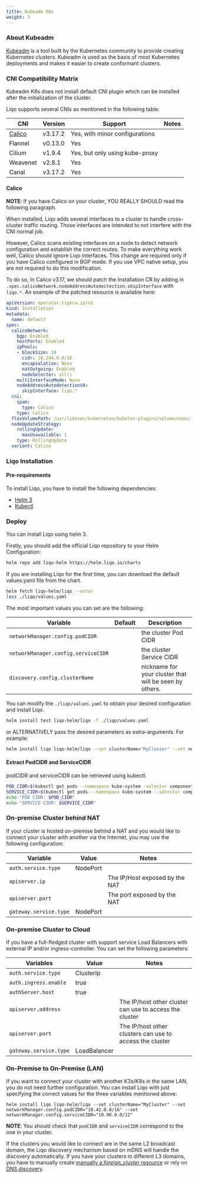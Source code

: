 ```yaml
---
title: Kubeadm K8s 
weight: 3
---
```


### About Kubeadm

[Kubeadm](https://kubernetes.io/docs/setup/production-environment/tools/kubeadm/create-cluster-kubeadm/) is a tool built by the Kubernetes community to provide creating Kubernetes clusters. Kubeadm is used as the basis of most Kubernetes deployments and makes it easier to create conformant clusters.
### CNI Compatibility Matrix

Kubeadm K8s does not install default CNI plugin which can be installed after the initialization of the cluster.

Liqo supports several CNIs as mentioned in the following table:

| CNI                    | Version                             | Support                                   | Notes                       |
| ---------------------- | ------------------------------      | --------------------------------------    | --------------------------- |
| [Calico](#calico)                 | v3.17.2                             |  Yes, with minor configurations                                      |                             |
| Flannel                | v0.13.0                             |  Yes                                      |                             |
| Cilium                 | v1.9.4                              |  Yes, but only using kube-proxy           |                             |
| Weavenet               | v2.8.1                              |  Yes                                      |                             |
| Canal                  | v3.17.2                             |  Yes                                      |                             |

#### Calico

__NOTE__: If you have Calico on your cluster, YOU REALLY SHOULD read the following paragraph.

When installed, Liqo adds several interfaces to a cluster to handle cross-cluster traffic routing. Those interfaces are intended to not interfere with the CNI normal job.

However, Calico scans existing interfaces on a node to detect network configuration and establish the correct routes. To make everything work well, Calico should ignore Liqo interfaces. This change are required only if you have Calico configured in BGP mode. If you use VPC native setup, you are not required to do this modification.


To do so, In Calico v3.17, we should patch the Installation CR by adding in `.spec.calicoNetwork.nodeAddressAutodectection.skipInterface` with `liqo.*`. An example of the patched resource is available here:

```yaml
apiVersion: operator.tigera.io/v1
kind: Installation
metadata:
  name: default
spec:
  calicoNetwork:
    bgp: Enabled
    hostPorts: Enabled
    ipPools:
    - blockSize: 24
      cidr: 10.244.0.0/16
      encapsulation: None
      natOutgoing: Enabled
      nodeSelector: all()
    multiInterfaceMode: None
    nodeAddressAutodetectionV4:
      skipInterface: liqo.*
  cni:
    ipam:
      type: Calico
    type: Calico
  flexVolumePath: /usr/libexec/kubernetes/kubelet-plugins/volume/exec/
  nodeUpdateStrategy:
    rollingUpdate:
      maxUnavailable: 1
    type: RollingUpdate
  variant: Calico
```


### Liqo Installation

#### Pre-requirements

To install Liqo, you have to install the following dependencies:

* [Helm 3](https://helm.sh/docs/intro/install/)
* [Kubectl](https://kubernetes.io/docs/tasks/tools/install-kubectl/)

### Deploy

You can install Liqo using helm 3.

Firstly, you should add the official Liqo repository to your Helm Configuration:

```bash
helm repo add liqo-helm https://helm.liqo.io/charts
```

If you are installing Liqo for the first time, you can download the default values.yaml file from the chart.

```bash
helm fetch liqo-helm/liqo --untar
less ./liqo/values.yaml
```

The most important values you can set are the following:

| Variable               | Default             | Description                                 |
| ---------------------- | -------             | ------------------------------------------- |
| `networkManager.config.podCIDR`        |        | the cluster Pod CIDR                        |
| `networkManager.config.serviceCIDR`         |         | the cluster Service CIDR                    |
| `discovery.config.clusterName`         |         | nickname for your cluster that will be seen by others. |


You can modify the ```./liqo/values.yaml``` to obtain your desired configuration and install Liqo.

```bash
helm install test liqo-helm/liqo -f ./liqo/values.yaml
```

or ALTERNATIVELY pass the desired parameters as extra-arguments. For example:

```bash
helm install liqo liqo-helm/liqo --set clusterName="MyCluster" --set networkManager.config.podCIDR="10.42.0.0/16" --set networkManager.config.serviceCIDR="10.43.0.0/16" [...]
```

#### Extract PodCIDR and ServiceCIDR

podCIDR and serviceCIDR can be retrieved using kubectl:

```bash
POD_CIDR=$(kubectl get pods --namespace kube-system -selector component=kube-controller-manager --output jsonpath="{.items[*].spec.containers[*].command}" 2>/dev/null | grep -Po --max-count=1 "(?<=--cluster-cidr=)[0-9.\/]+") 
SERVICE_CIDR=$(kubectl get pods --namespace kube-system --selector component=kube-controller-manager --output jsonpath="{.items[*].spec.containers[*].command} 2>dev/null" | grep -Po --max-count=1 "(?<=--service-cluster-ip-range=)[0-9.\/]+")
echo "POD CIDR: $POD_CIDR"
echo "SERVICE CIDR: $SERVICE_CIDR"
```

### On-premise Cluster behind NAT

If your cluster is hosted on-premise behind a NAT and you would like to connect your cluster with another via the Internet, you may use the following configuration:

| Variable | Value | Notes |
| -------- | ------ | ----- |
| `auth.service.type`  | NodePort |
| `apiserver.ip` |  | The IP/Host exposed by the NAT | 
| `apiserver.port` |  | The port exposed by the NAT  | 
| `gateway.service.type` | NodePort |

### On-premise Cluster to Cloud

If you have a full-fledged cluster with support service Load Balancers with external IP and/or ingress-controller. You can set the following parameters:

| Variables | Value | Notes |
| -------- | ------ | ----- |
| `auth.service.type`  | ClusterIp |
| `auth.ingress.enable` | true  |
| `authServer.host`     | true  |
| `apiserver.address` |  | The IP/host other cluster can use to access the cluster | 
| `apiserver.port` |  | The IP/host other clusters can use to access the cluster  | 
| `gateway.service.type` | LoadBalancer |

### On-Premise to On-Premise (LAN)

If you want to connect your cluster with another K3s/K8s in the same LAN, you do not need further configuration. You can install Liqo with just specifying the correct values for the three variables mentioned above:

```
helm install liqo liqo-helm/liqo --set clusterName="MyCluster" --set networkManager.config.podCIDR="10.42.0.0/16" --set networkManager.config.serviceCIDR="10.96.0.0/12"
```
__NOTE__: You should check that `podCIDR` and `serviceCIDR` correspond to the one in your cluster. 

If the clusters you would like to connect are in the same L2 broadcast domain, the Liqo discovery mechanism based on mDNS will handle the discovery automatically. If you have your clusters in different L3 domains, you have to manually create [manually a *foreign_cluster* resource](/user/post-install/discovery#manual-configuration) or rely on [DNS discovery](/user/post-install/discovery#).